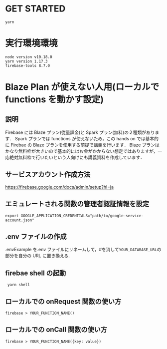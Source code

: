# GET STARTED

```
yarn
```

# 実行環境環境

```
node version v10.18.0
yarn version 1.17.3
firebase-tools 8.7.0
```

# Blaze Plan が使えない人用(ローカルで functions を動かす設定)

## 説明

Firebase には Blaze プラン(従量課金)と Spark プラン(無料)の２種類があります．
Spark プランでは functions が使えないため，この hands on では基本的に Firebae の Blaze プランを使用する前提で講義を行います．
Blaze プランはかなり無料枠が大きいので基本的にはお金がかからない想定ではありますが，一応絶対無料枠で行いたいという人向けにも講義資料を作成しています．

## サービスアカウント作成方法

https://firebase.google.com/docs/admin/setup?hl=ja

## エミュレートされる関数の管理者認証情報を設定

```
export GOOGLE_APPLICATION_CREDENTIALS="path/to/google-service-account.json"
```

## .env ファイルの作成

.envExample を.env ファイルにリネームして，#を消して`YOUR_DATABASE_URL`の部分を自分の URL に置き換える.

## firebae shell の起動

```
 yarn shell
```

## ローカルでの onRequest 関数の使い方

```
firebase > YOUR_FUNCTION_NAME()
```

## ローカルでの onCall 関数の使い方

```
firebase > YOUR_FUNCTION_NAME({key: value})
```
